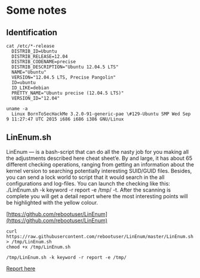 # Some notes

## Identification

```shell
cat /etc/*-release
  DISTRIB_ID=Ubuntu
  DISTRIB_RELEASE=12.04
  DISTRIB_CODENAME=precise
  DISTRIB_DESCRIPTION="Ubuntu 12.04.5 LTS"
  NAME="Ubuntu"
  VERSION="12.04.5 LTS, Precise Pangolin"
  ID=ubuntu
  ID_LIKE=debian
  PRETTY_NAME="Ubuntu precise (12.04.5 LTS)"
  VERSION_ID="12.04"

uname -a
  Linux BornToSecHackMe 3.2.0-91-generic-pae \#129-Ubuntu SMP Wed Sep 9 11:27:47 UTC 2015 i686 i686 i386 GNU/Linux
```

## LinEnum.sh

LinEnum — is a bash-script that can do all the nasty job for you making all the adjustments described here cheat sheet’e. By and large, it has about 65 different checking operations, ranging from getting an information about the kernel version to searching potentially interesting SUID/GUID files. Besides, you can send a lock world to script that it would search in the all configurations and log-files. You can launch the checking like this: ./LinEnum.sh -k keyword -r report -e /tmp/ -t. After the scanning is complete you will get a detail report where the most interesting points will be highlighted with the yellow colour.

[https://github.com/rebootuser/LinEnum](https://github.com/rebootuser/LinEnum)

```shell
curl https://raw.githubusercontent.com/rebootuser/LinEnum/master/LinEnum.sh > /tmp/LinEnum.sh
chmod +x /tmp/LinEnum.sh

/tmp/LinEnum.sh -k keyword -r report -e /tmp/
```

[Report here](logs/LinEnum-export-10-12-20)
